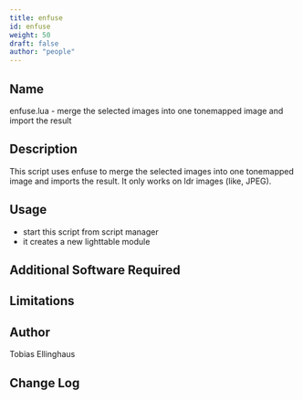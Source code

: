 ```yaml
---
title: enfuse
id: enfuse
weight: 50
draft: false
author: "people"
---
```


## Name

enfuse.lua - merge the selected images into one tonemapped image and import the result

## Description

This script uses enfuse to merge the selected images into one tonemapped image and imports the result.
It only works on ldr images (like, JPEG).

## Usage

* start this script from script manager
* it creates a new lighttable module

## Additional Software Required


## Limitations


## Author

Tobias Ellinghaus

## Change Log
